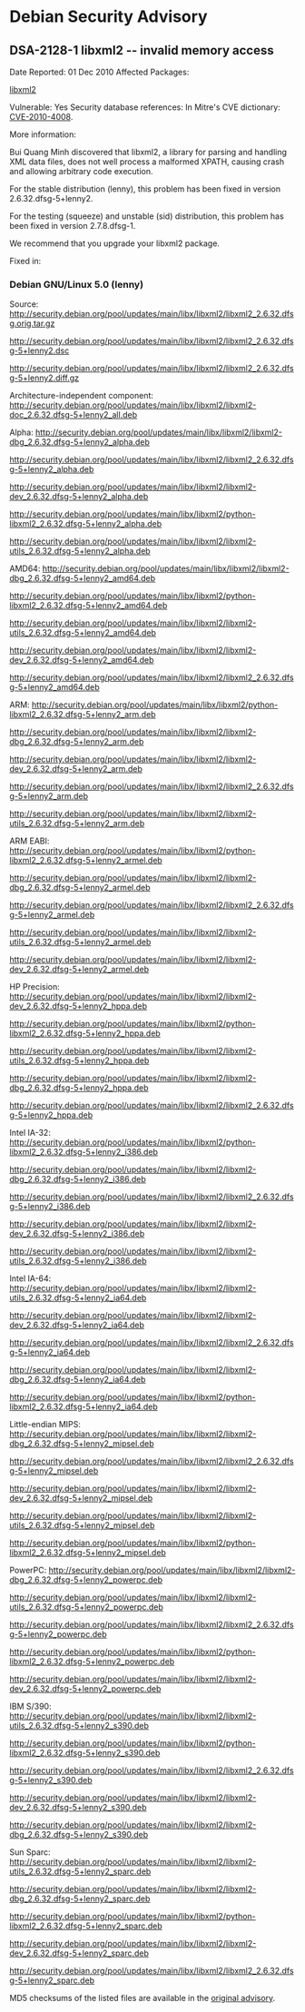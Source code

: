 
Debian Security Advisory
========================


DSA-2128-1 libxml2 -- invalid memory access
-------------------------------------------



Date Reported:
01 Dec 2010
Affected Packages:

[libxml2](https://packages.debian.org/src:libxml2)

Vulnerable:
Yes
Security database references:
In Mitre's CVE dictionary: [CVE-2010-4008](https://security-tracker.debian.org/tracker/CVE-2010-4008).  

More information:

Bui Quang Minh discovered that libxml2, a library for parsing and
handling XML data files, does not well process a malformed XPATH,
causing crash and allowing arbitrary code execution.


For the stable distribution (lenny), this problem has been fixed in
version 2.6.32.dfsg-5+lenny2.


For the testing (squeeze) and unstable (sid) distribution, this problem
has been fixed in version 2.7.8.dfsg-1.


We recommend that you upgrade your libxml2 package.



Fixed in:

### Debian GNU/Linux 5.0 (lenny)



Source:
 <http://security.debian.org/pool/updates/main/libx/libxml2/libxml2_2.6.32.dfsg.orig.tar.gz>  

<http://security.debian.org/pool/updates/main/libx/libxml2/libxml2_2.6.32.dfsg-5+lenny2.dsc>  

<http://security.debian.org/pool/updates/main/libx/libxml2/libxml2_2.6.32.dfsg-5+lenny2.diff.gz>  

Architecture-independent component:
 <http://security.debian.org/pool/updates/main/libx/libxml2/libxml2-doc_2.6.32.dfsg-5+lenny2_all.deb>  

Alpha:
 <http://security.debian.org/pool/updates/main/libx/libxml2/libxml2-dbg_2.6.32.dfsg-5+lenny2_alpha.deb>  

<http://security.debian.org/pool/updates/main/libx/libxml2/libxml2_2.6.32.dfsg-5+lenny2_alpha.deb>  

<http://security.debian.org/pool/updates/main/libx/libxml2/libxml2-dev_2.6.32.dfsg-5+lenny2_alpha.deb>  

<http://security.debian.org/pool/updates/main/libx/libxml2/python-libxml2_2.6.32.dfsg-5+lenny2_alpha.deb>  

<http://security.debian.org/pool/updates/main/libx/libxml2/libxml2-utils_2.6.32.dfsg-5+lenny2_alpha.deb>  

AMD64:
 <http://security.debian.org/pool/updates/main/libx/libxml2/libxml2-dbg_2.6.32.dfsg-5+lenny2_amd64.deb>  

<http://security.debian.org/pool/updates/main/libx/libxml2/python-libxml2_2.6.32.dfsg-5+lenny2_amd64.deb>  

<http://security.debian.org/pool/updates/main/libx/libxml2/libxml2-utils_2.6.32.dfsg-5+lenny2_amd64.deb>  

<http://security.debian.org/pool/updates/main/libx/libxml2/libxml2-dev_2.6.32.dfsg-5+lenny2_amd64.deb>  

<http://security.debian.org/pool/updates/main/libx/libxml2/libxml2_2.6.32.dfsg-5+lenny2_amd64.deb>  

ARM:
 <http://security.debian.org/pool/updates/main/libx/libxml2/python-libxml2_2.6.32.dfsg-5+lenny2_arm.deb>  

<http://security.debian.org/pool/updates/main/libx/libxml2/libxml2-dbg_2.6.32.dfsg-5+lenny2_arm.deb>  

<http://security.debian.org/pool/updates/main/libx/libxml2/libxml2-dev_2.6.32.dfsg-5+lenny2_arm.deb>  

<http://security.debian.org/pool/updates/main/libx/libxml2/libxml2_2.6.32.dfsg-5+lenny2_arm.deb>  

<http://security.debian.org/pool/updates/main/libx/libxml2/libxml2-utils_2.6.32.dfsg-5+lenny2_arm.deb>  

ARM EABI:
 <http://security.debian.org/pool/updates/main/libx/libxml2/python-libxml2_2.6.32.dfsg-5+lenny2_armel.deb>  

<http://security.debian.org/pool/updates/main/libx/libxml2/libxml2-dbg_2.6.32.dfsg-5+lenny2_armel.deb>  

<http://security.debian.org/pool/updates/main/libx/libxml2/libxml2_2.6.32.dfsg-5+lenny2_armel.deb>  

<http://security.debian.org/pool/updates/main/libx/libxml2/libxml2-utils_2.6.32.dfsg-5+lenny2_armel.deb>  

<http://security.debian.org/pool/updates/main/libx/libxml2/libxml2-dev_2.6.32.dfsg-5+lenny2_armel.deb>  

HP Precision:
 <http://security.debian.org/pool/updates/main/libx/libxml2/libxml2-dev_2.6.32.dfsg-5+lenny2_hppa.deb>  

<http://security.debian.org/pool/updates/main/libx/libxml2/python-libxml2_2.6.32.dfsg-5+lenny2_hppa.deb>  

<http://security.debian.org/pool/updates/main/libx/libxml2/libxml2-utils_2.6.32.dfsg-5+lenny2_hppa.deb>  

<http://security.debian.org/pool/updates/main/libx/libxml2/libxml2-dbg_2.6.32.dfsg-5+lenny2_hppa.deb>  

<http://security.debian.org/pool/updates/main/libx/libxml2/libxml2_2.6.32.dfsg-5+lenny2_hppa.deb>  

Intel IA-32:
 <http://security.debian.org/pool/updates/main/libx/libxml2/python-libxml2_2.6.32.dfsg-5+lenny2_i386.deb>  

<http://security.debian.org/pool/updates/main/libx/libxml2/libxml2-dbg_2.6.32.dfsg-5+lenny2_i386.deb>  

<http://security.debian.org/pool/updates/main/libx/libxml2/libxml2_2.6.32.dfsg-5+lenny2_i386.deb>  

<http://security.debian.org/pool/updates/main/libx/libxml2/libxml2-dev_2.6.32.dfsg-5+lenny2_i386.deb>  

<http://security.debian.org/pool/updates/main/libx/libxml2/libxml2-utils_2.6.32.dfsg-5+lenny2_i386.deb>  

Intel IA-64:
 <http://security.debian.org/pool/updates/main/libx/libxml2/libxml2-utils_2.6.32.dfsg-5+lenny2_ia64.deb>  

<http://security.debian.org/pool/updates/main/libx/libxml2/libxml2-dev_2.6.32.dfsg-5+lenny2_ia64.deb>  

<http://security.debian.org/pool/updates/main/libx/libxml2/libxml2_2.6.32.dfsg-5+lenny2_ia64.deb>  

<http://security.debian.org/pool/updates/main/libx/libxml2/libxml2-dbg_2.6.32.dfsg-5+lenny2_ia64.deb>  

<http://security.debian.org/pool/updates/main/libx/libxml2/python-libxml2_2.6.32.dfsg-5+lenny2_ia64.deb>  

Little-endian MIPS:
 <http://security.debian.org/pool/updates/main/libx/libxml2/libxml2-dbg_2.6.32.dfsg-5+lenny2_mipsel.deb>  

<http://security.debian.org/pool/updates/main/libx/libxml2/libxml2_2.6.32.dfsg-5+lenny2_mipsel.deb>  

<http://security.debian.org/pool/updates/main/libx/libxml2/libxml2-dev_2.6.32.dfsg-5+lenny2_mipsel.deb>  

<http://security.debian.org/pool/updates/main/libx/libxml2/libxml2-utils_2.6.32.dfsg-5+lenny2_mipsel.deb>  

<http://security.debian.org/pool/updates/main/libx/libxml2/python-libxml2_2.6.32.dfsg-5+lenny2_mipsel.deb>  

PowerPC:
 <http://security.debian.org/pool/updates/main/libx/libxml2/libxml2-dbg_2.6.32.dfsg-5+lenny2_powerpc.deb>  

<http://security.debian.org/pool/updates/main/libx/libxml2/libxml2-utils_2.6.32.dfsg-5+lenny2_powerpc.deb>  

<http://security.debian.org/pool/updates/main/libx/libxml2/libxml2_2.6.32.dfsg-5+lenny2_powerpc.deb>  

<http://security.debian.org/pool/updates/main/libx/libxml2/python-libxml2_2.6.32.dfsg-5+lenny2_powerpc.deb>  

<http://security.debian.org/pool/updates/main/libx/libxml2/libxml2-dev_2.6.32.dfsg-5+lenny2_powerpc.deb>  

IBM S/390:
 <http://security.debian.org/pool/updates/main/libx/libxml2/libxml2-utils_2.6.32.dfsg-5+lenny2_s390.deb>  

<http://security.debian.org/pool/updates/main/libx/libxml2/python-libxml2_2.6.32.dfsg-5+lenny2_s390.deb>  

<http://security.debian.org/pool/updates/main/libx/libxml2/libxml2_2.6.32.dfsg-5+lenny2_s390.deb>  

<http://security.debian.org/pool/updates/main/libx/libxml2/libxml2-dev_2.6.32.dfsg-5+lenny2_s390.deb>  

<http://security.debian.org/pool/updates/main/libx/libxml2/libxml2-dbg_2.6.32.dfsg-5+lenny2_s390.deb>  

Sun Sparc:
 <http://security.debian.org/pool/updates/main/libx/libxml2/libxml2-utils_2.6.32.dfsg-5+lenny2_sparc.deb>  

<http://security.debian.org/pool/updates/main/libx/libxml2/libxml2-dbg_2.6.32.dfsg-5+lenny2_sparc.deb>  

<http://security.debian.org/pool/updates/main/libx/libxml2/python-libxml2_2.6.32.dfsg-5+lenny2_sparc.deb>  

<http://security.debian.org/pool/updates/main/libx/libxml2/libxml2-dev_2.6.32.dfsg-5+lenny2_sparc.deb>  

<http://security.debian.org/pool/updates/main/libx/libxml2/libxml2_2.6.32.dfsg-5+lenny2_sparc.deb>  


MD5 checksums of the listed files are available in the [original advisory](https://lists.debian.org/debian-security-announce/2010/msg00179.html).





